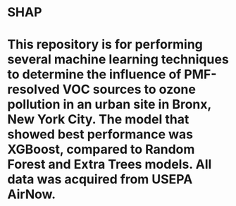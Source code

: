 # SHAP
# This repository is for performing several machine learning techniques to determine the influence of PMF-resolved VOC sources to ozone pollution in an urban site in Bronx, New York City. The model that showed best performance was XGBoost, compared to Random Forest and Extra Trees models. All data was acquired from USEPA AirNow. 
